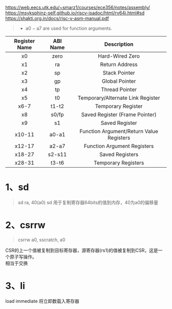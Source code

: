 https://web.eecs.utk.edu/~smarz1/courses/ece356/notes/assembly/
https://msyksphinz-self.github.io/riscv-isadoc/html/rv64i.html#sd
https://shakti.org.in/docs/risc-v-asm-manual.pdf

> - a0 − a7 are used for function arguments.

| Register Name  | ABI Name | Description |
| :----: | :---: | :---:|
|x0 | zero |Hard-Wired Zero|
|x1 | ra |Return Address|
|x2 | sp | Stack Pointer
|x3 | gp | Global Pointer
|x4 | tp | Thread Pointer
|x5 | t0 | Temporary/Alternate Link Register
|x6-7 | t1-t2 | Temporary Register
|x8 | s0/fp | Saved Register (Frame Pointer)
|x9 | s1 | Saved Register
|x10-11 | a0-a1 | Function Argument/Return Value Registers
|x12-17 | a2-a7 | Function Argument Registers
|x18-27 | s2-s11 | Saved Registers
|x28-31 | t3-t6 | Temporary Registers

# 1、sd
> sd ra, 40(a0)
sd 用于复制寄存器64bits的值到内存，40为a0的偏移量

# 2、csrrw
> csrrw a0, sscratch, a0
    
CSR的上一个值被复制到目标寄存器，源寄存器(rs1)的值被复制到CSR，这是一个原子写操作。  
相当于交换

# 3、li
load immediate    将立即数载入寄存器
